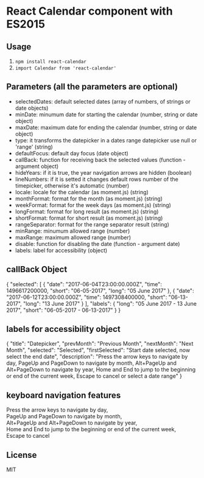 # React Calendar component with ES2015



## Usage

1. `npm install react-calendar`
2. `import Calendar from 'react-calendar'`

## Parameters (all the parameters are optional)

* selectedDates: default selected dates (array of numbers, of strings or date objects)        
* minDate: minumum date for starting the calendar (number, string or date object)      
* maxDate: maximum date for ending the calendar (number, string or date object)    
* type: it transforms the datepicker in a dates range datepicker use null or 'range' (string)
* defaultFocus: default day focus (date object)  
* callBack: function for receiving back the selected values (function - argument object)  
* hideYears: if it is true, the year navigation arrows are hidden (boolean)  
* lineNumbers: if it is setted it changes default rows number of the timepicker, otherwise it's automatic (number)  
* locale: locale for the calendar (as moment.js) (string)  
* monthFormat: format for the month (as moment.js)  (string)  
* weekFormat: format for the week days (as moment.js)  (string)  
* longFormat: format for long result (as moment.js)  (string)  
* shortFormat: format for short result (as moment.js)  (string)  
* rangeSeparator: format for the range separator result (string)  
* minRange: minumum allowed range (number)  
* maxRange: maximum allowed range (number)  
* disable: function for disabling the date (function - argument date)  
* labels: label for accessibility (object)  


## callBack Object
{
  "selected": [
    {
      "date": "2017-06-04T23:00:00.000Z",
      "time": 1496617200000,
      "short": "06-05-2017",
      "long": "05 June 2017"
    },
    {
      "date": "2017-06-12T23:00:00.000Z",
      "time": 1497308400000,
      "short": "06-13-2017",
      "long": "13 June 2017"
    }
  ],
  "labels": {
    "long": "05 June 2017 - 13 June 2017",
    "short": "06-05-2017 - 06-13-2017"
  }
}

## labels for accessibility object

{
  "title": "Datepicker",
  "prevMonth": "Previous Month",
  "nextMonth": "Next Month",
  "selected": "Selected",
  "firstSelected": "Start date selected, now select the end date",
  "description": "Press the arrow keys to navigate by day, PageUp and PageDown to navigate by month, Alt+PageUp and Alt+PageDown to navigate by year, Home and End to jump to the beginning or end of the current week, Escape to cancel or select a date range"
}

## keyboard navigation features
Press the arrow keys to navigate by day,  
PageUp and PageDown to navigate by month,  
Alt+PageUp and Alt+PageDown to navigate by year,  
Home and End to jump to the beginning or end of the current week,  
Escape to cancel


## License

MIT
